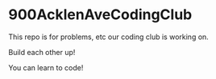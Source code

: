 # 900AcklenAveCodingClub

This repo is for problems, etc our coding club is working on.

Build each other up!

You can learn to code!


